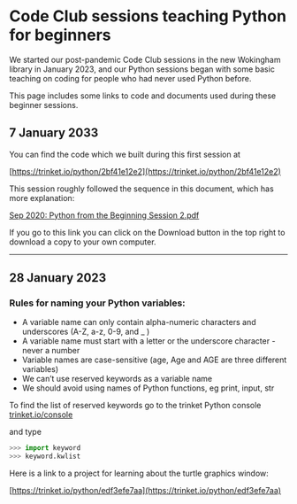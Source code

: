 # Code Club sessions teaching Python for beginners

We started our post-pandemic Code Club sessions in the new Wokingham library in January 2023, and our Python sessions began with some basic teaching on coding for people who had never used Python before.

This page includes some links to code and documents used during these beginner sessions.

## 7 January 2033

You can find the code which we built during this first session at

[https://trinket.io/python/2bf41e12e2](https://trinket.io/python/2bf41e12e2)

This session roughly followed the sequence in this document, which has more explanation:

[Sep 2020: Python from the Beginning Session 2.pdf](https://github.com/WokLibCodeClub/OnlineCodeclub/blob/master/20200915%20Python%20from%20the%20Beginning%20Session%202.pdf)

If you go to this link you can click on the Download button in the top right to download a copy to your own computer.

---

## 28 January 2023

### Rules for naming your Python variables:
- A variable name can only contain alpha-numeric characters and underscores (A-Z, a-z, 0-9, and _ )
- A variable name must start with a letter or the underscore character - never a number
- Variable names are case-sensitive (age, Age and AGE are three different variables)
- We can’t use reserved keywords as a variable name
- We should avoid using names of Python functions, eg print, input, str

To find the list of reserved keywords go to the trinket Python console [trinket.io/console](https://trinket.io/console)

and type

```python
>>> import keyword
>>> keyword.kwlist
```

Here is a link to a project for learning about the turtle graphics window:

[https://trinket.io/python/edf3efe7aa](https://trinket.io/python/edf3efe7aa)

